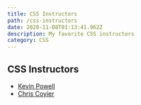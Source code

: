 ```yaml
---
title: CSS Instructors
path: /css-instructors
date: 2020-11-08T01:13:41.962Z
description: My favorite CSS instructors
category: CSS
---
```

## CSS Instructors 

* [Kevin Powell](https://www.youtube.com/kepowob)
* [Chris Coyier](https://twitter.com/chriscoyier)